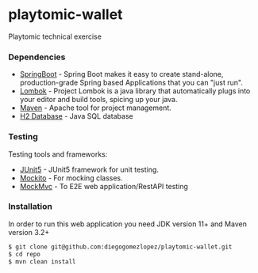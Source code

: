 # playtomic-wallet
Playtomic technical exercise

### Dependencies

* [SpringBoot](https://spring.io/projects/spring-boot) - Spring Boot makes it easy to create stand-alone, production-grade Spring based Applications that you can "just run".
* [Lombok](https://projectlombok.org/) - Project Lombok is a java library that automatically plugs into your editor and build tools, spicing up your java.
* [Maven](https://maven.apache.org/) - Apache tool for project management.
* [H2 Database](https://www.h2database.com/html/main.html) - Java SQL database


### Testing

Testing tools and frameworks:

* [JUnit5](https://junit.org/junit5/) - JUnit5 framework for unit testing.
* [Mockito](https://site.mockito.org/) - For mocking classes.
* [MockMvc](https://spring.io/guides/gs/testing-web/) - To E2E web application/RestAPI testing


### Installation

In order to run this web application you need JDK version 11+ and Maven version 3.2+

```sh
$ git clone git@github.com:diegogomezlopez/playtomic-wallet.git
$ cd repo
$ mvn clean install
```